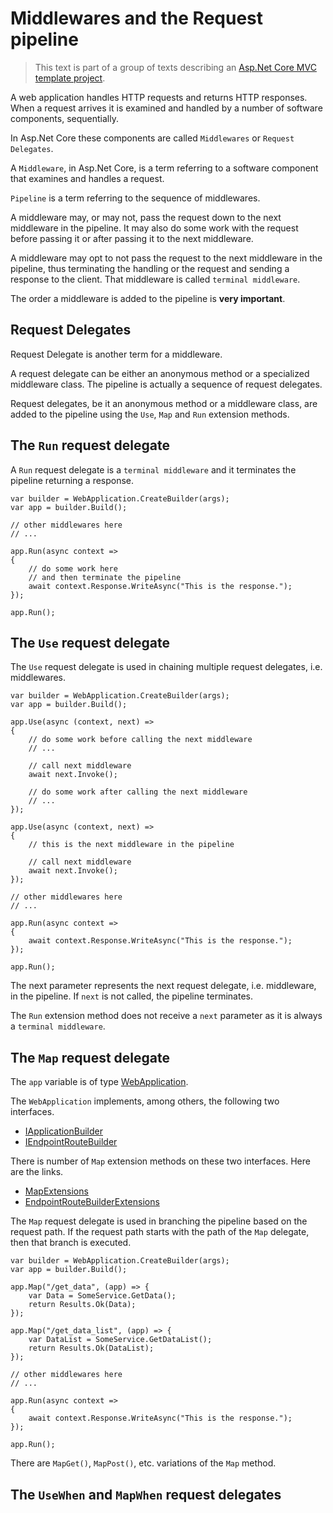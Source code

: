 # Middlewares and the Request pipeline

> This text is part of a group of texts describing an [Asp.Net Core MVC template project](ReadMe.md).

A web application handles HTTP requests and returns HTTP responses. When a request arrives it is examined and handled by a number of software components, sequentially.

In Asp.Net Core these components are called `Middlewares` or `Request Delegates`.

A `Middleware`, in Asp.Net Core, is a term referring to a software component that examines and handles a request.

`Pipeline` is a term referring to the sequence of middlewares. 

A middleware may, or may not, pass the request down to the next middleware in the pipeline. It may also do some work with the request before passing it or after passing it to the next middleware.

A middleware may opt to not pass the request to the next middleware in the pipeline, thus terminating the handling or the request and sending a response to the client. That middleware is called `terminal middleware`.

The order a middleware is added to the pipeline is **very important**.

## Request Delegates

Request Delegate is another term for a middleware.

A request delegate can be either an anonymous method or a specialized middleware class. The pipeline is actually a sequence of request delegates.

Request delegates, be it an anonymous method or a middleware class, are added to the pipeline using the `Use`, `Map` and `Run` extension methods. 

## The `Run` request delegate

A `Run` request delegate is a `terminal middleware` and it terminates the pipeline returning a response.

```
var builder = WebApplication.CreateBuilder(args);
var app = builder.Build();

// other middlewares here
// ...

app.Run(async context =>
{
    // do some work here
    // and then terminate the pipeline
    await context.Response.WriteAsync("This is the response.");
});

app.Run();
```
 
## The `Use` request delegate

The `Use` request delegate is used in chaining multiple request delegates, i.e. middlewares.

```
var builder = WebApplication.CreateBuilder(args);
var app = builder.Build();

app.Use(async (context, next) =>
{
    // do some work before calling the next middleware
    // ...

    // call next middleware  
    await next.Invoke();

    // do some work after calling the next middleware
    // ...
});

app.Use(async (context, next) =>
{
    // this is the next middleware in the pipeline

    // call next middleware  
    await next.Invoke();
});

// other middlewares here
// ...

app.Run(async context =>
{
    await context.Response.WriteAsync("This is the response.");
});

app.Run();
```

The next parameter represents the next request delegate, i.e. middleware, in the pipeline. If `next` is not called, the pipeline terminates.

The `Run` extension method does not receive a `next` parameter as it is always a `terminal middleware`.

## The `Map` request delegate

The `app` variable is of type [WebApplication](https://learn.microsoft.com/en-us/dotnet/api/microsoft.aspnetcore.builder.webapplication).

The `WebApplication` implements, among others, the following two interfaces.
- [IApplicationBuilder](https://learn.microsoft.com/en-us/dotnet/api/microsoft.aspnetcore.builder.iapplicationbuilder)
- [IEndpointRouteBuilder](https://learn.microsoft.com/en-us/dotnet/api/microsoft.aspnetcore.routing.iendpointroutebuilder)

There is number of `Map` extension methods on these two interfaces. Here are the links.

- [MapExtensions](https://learn.microsoft.com/en-us/dotnet/api/microsoft.aspnetcore.builder.mapextensions)
- [EndpointRouteBuilderExtensions](https://learn.microsoft.com/en-us/dotnet/api/microsoft.aspnetcore.builder.endpointroutebuilderextensions)

The `Map` request delegate is used in branching the pipeline based on the request path. If the request path starts with the path of the `Map` delegate, then that branch is executed.

```
var builder = WebApplication.CreateBuilder(args);
var app = builder.Build();

app.Map("/get_data", (app) => {
    var Data = SomeService.GetData();
    return Results.Ok(Data);
});

app.Map("/get_data_list", (app) => {
    var DataList = SomeService.GetDataList();
    return Results.Ok(DataList);
});

// other middlewares here
// ...

app.Run(async context =>
{
    await context.Response.WriteAsync("This is the response.");
});

app.Run();
```

There are `MapGet()`, `MapPost()`, etc. variations of the `Map` method.

## The `UseWhen` and `MapWhen` request delegates
 